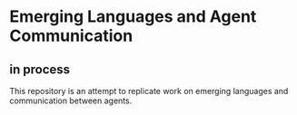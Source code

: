# Emerging Languages and Agent Communication
## in process

This repository is an attempt to replicate work on emerging languages and communication between agents.
